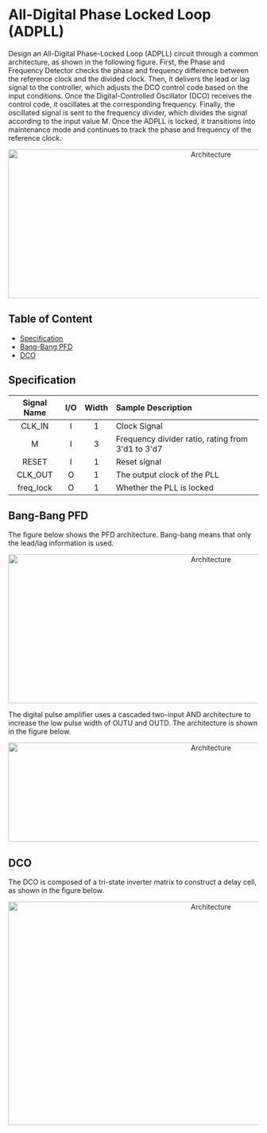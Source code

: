 # All-Digital Phase Locked Loop (ADPLL)
Design an All-Digital Phase-Locked Loop (ADPLL) circuit through a common architecture, as shown in the following figure. First, the Phase and Frequency Detector checks the phase and frequency difference between the reference clock and the divided clock. Then, it delivers the lead or lag signal to the controller, which adjusts the DCO control code based on the input conditions. Once the Digital-Controlled Oscillator (DCO) receives the control code, it oscillates at the corresponding frequency. Finally, the oscillated signal is sent to the frequency divider, which divides the signal according to the input value M. Once the ADPLL is locked, it transitions into maintenance mode and continues to track the phase and frequency of the reference clock.

<p align="center">
  <img src="https://github.com/RexJian/ADPLL/blob/main/img/architecture.png" width="800" height="300" alt="Architecture">
</p> 

## Table of Content
- [Specification](#specification)
- [Bang-Bang PFD](#bang-bang-pfd)
- [DCO](#dco)


  
## Specification

| Signal Name | I/O | Width | Sample Description |
| :----: | :----: | :----: | :----|
| CLK_IN | I | 1 | Clock Signal |
| M | I | 3 | Frequency divider ratio, rating from 3'd1 to 3'd7 |
| RESET | I | 1 | Reset signal |
| CLK_OUT | O | 1 | The output clock of the PLL|
| freq_lock | O | 1 | Whether the PLL is locked|

## Bang-Bang PFD

The figure below shows the PFD architecture. Bang-bang means that only the lead/lag information is used.
<p align="center">
  <img src="https://github.com/RexJian/ADPLL/blob/main/img/pfd.png" width="800" height="300" alt="Architecture">
</p> 
The digital pulse amplifier uses a cascaded two-input AND architecture to increase the low pulse width of OUTU and OUTD. The architecture is shown in the figure below.
<p align="center">
  <img src="https://github.com/RexJian/ADPLL/blob/main/img/digital_pulse_amplifier.png" width="800" height="200" alt="Architecture">
</p>

## DCO
The DCO is composed of a tri-state inverter matrix to construct a delay cell, as shown in the figure below.
<p align="center">
  <img src="https://github.com/RexJian/ADPLL/blob/main/img/dco.png" width="800" height="450" alt="Architecture">
</p>
